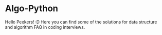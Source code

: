 # Algo-Python
Hello Peekers! :D  Here you can find some of the solutions for data structure and algorithm FAQ in coding interviews.
